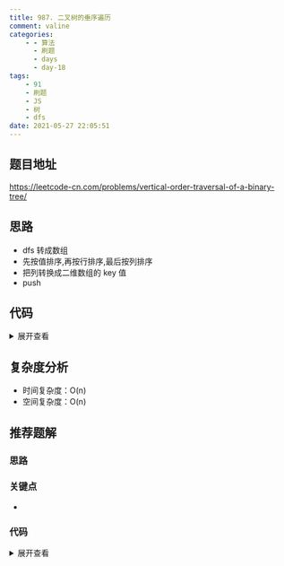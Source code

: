 ```yaml
---
title: 987. 二叉树的垂序遍历
comment: valine
categories:
    - - 算法
      - 刷题
      - days
      - day-18
tags:
    - 91
    - 刷题
    - JS
    - 树
    - dfs
date: 2021-05-27 22:05:51
---
```


## 题目地址

https://leetcode-cn.com/problems/vertical-order-traversal-of-a-binary-tree/

## 思路

-   dfs 转成数组
-   先按值排序,再按行排序,最后按列排序
-   把列转换成二维数组的 key 值
-   push

## 代码

<details>
    <summary>展开查看</summary>

```js
/**
 * Definition for a binary tree node.
 * function TreeNode(val, left, right) {
 *     this.val = (val===undefined ? 0 : val)
 *     this.left = (left===undefined ? null : left)
 *     this.right = (right===undefined ? null : right)
 * }
 */
/**
 * @param {TreeNode} root
 * @return {number[][]}
 */
var verticalTraversal = function (root) {
    let res = [];
    let tem = [];
    const dfs = (node, row, col) => {
        if (!node) return;
        tem.push({val: node.val, row, col});
        dfs(node.left, row + 1, col - 1);
        dfs(node.right, row + 1, col + 1);
    };

    dfs(root, 0, 0);
    tem.sort((a, b) => a.val - b.val)
        .sort((a, b) => a.row - b.row)
        .sort((a, b) => a.col - b.col);
    let minCol = tem[0].col;

    tem.map(({val, col}) => ({val, col: col - minCol})).forEach(({val, col}) => {
        if (Array.isArray(res[col])) {
            res[col].push(val);
        } else {
            res[col] = [val];
        }
    });

    return res;
};
```

</details>

## 复杂度分析

-   时间复杂度：O(n)
-   空间复杂度：O(n)

## 推荐题解

### 思路



### 关键点

-

### 代码

<details>
    <summary>展开查看</summary>

```js

```

</details>
